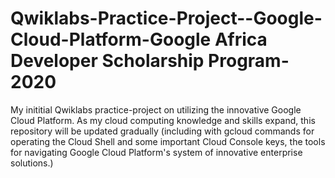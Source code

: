 # Qwiklabs-Practice-Project--Google-Cloud-Platform-Google Africa Developer Scholarship Program-2020
My inititial Qwiklabs practice-project on utilizing the innovative Google Cloud Platform. As my cloud computing knowledge and skills expand, this repository will be updated gradually (including with gcloud commands for operating the Cloud Shell and some important Cloud Console keys, the tools for navigating Google Cloud Platform's system of innovative enterprise solutions.)
